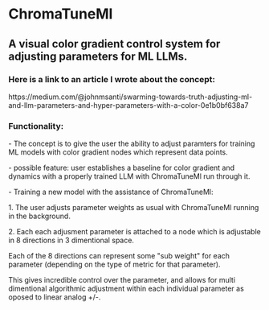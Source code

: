 # **ChromaTuneMl**
## A visual color gradient control system for adjusting parameters for ML LLMs.
### Here is a link to an article I wrote about the concept:<br>
<p> https://medium.com/@johnmsanti/swarming-towards-truth-adjusting-ml-and-llm-parameters-and-hyper-parameters-with-a-color-0e1b0bf638a7 </p>

### Functionality:
<p>- The concept is to give the user the ability to adjust paramters for training ML models with color gradient nodes which represent data points.</p> 
<p>- possible feature: user establishes a baseline for color gradient and dynamics with a properly trained LLM with ChromaTuneMl run through it.</p>
<p>- Training a new model with the assistance of ChromaTuneMl:</p>
  <p>1. The user adjusts parameter weights as usual with ChromaTuneMl running in the background.</p>
  <p>2. Each each adjusment parameter is attached to a node which is adjustable in 8 directions in 3 dimentional space.</p>
  <p>Each of the 8 directions can represent some "sub weight" for each parameter (depending on the type of metric for that parameter).</p>
  <p>This gives incredible control over the parameter, and allows for multi dimentional algorithmic adjustment within each individual parameter as oposed to linear analog +/-.</p>
